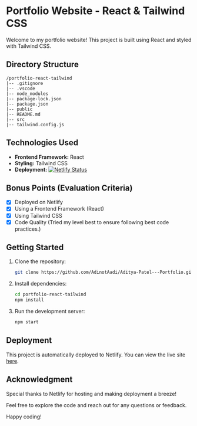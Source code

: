 # Portfolio Website - React & Tailwind CSS

Welcome to my portfolio website! This project is built using React and styled with Tailwind CSS.

## Directory Structure
```
/portfolio-react-tailwind
|-- .gitignore
|-- .vscode
|-- node_modules
|-- package-lock.json
|-- package.json
|-- public
|-- README.md
|-- src
|-- tailwind.config.js
```

## Technologies Used

- **Frontend Framework:** React
- **Styling:** Tailwind CSS
- **Deployment:** [![Netlify Status](https://api.netlify.com/api/v1/badges/7b9dd24d-0dc9-42c5-bb1d-aabce2684bd2/deploy-status)](https://app.netlify.com/sites/7b9dd24d-0dc9-42c5-bb1d-aabce2684bd2)

## Bonus Points (Evaluation Criteria)

- [x] Deployed on Netlify
- [x] Using a Frontend Framework (React)
- [x] Using Tailwind CSS
- [X] Code Quality (Tried my level best to ensure following best code practices.)

## Getting Started

1. Clone the repository:

   ```bash
   git clone https://github.com/AdinotAadi/Aditya-Patel---Portfolio.git

2. Install dependencies:
   ```bash
   cd portfolio-react-tailwind
   npm install
3. Run the development server:
   ```bash
   npm start

## Deployment
This project is automatically deployed to Netlify. You can view the live site [here](https://portfolio-notaadi.netlify.app/).

## Acknowledgment
Special thanks to Netlify for hosting and making deployment a breeze!

Feel free to explore the code and reach out for any questions or feedback.

Happy coding!
